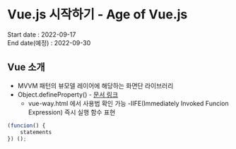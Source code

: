 # Vue.js 시작하기 - Age of Vue.js

Start date : 2022-09-17  
End date(예정) : 2022-09-30

## Vue 소개

- MVVM 패턴의 뷰모델 레이어에 해당하는 화면단 라이브러리
- Object.defineProperty() - [문서 링크](https://developer.mozilla.org/en-US/docs/Web/JavaScript/Reference/Global_Objects/Object/defineProperty)
  - vue-way.html 에서 사용법 확인 가능
    -IIFE(Immediately Invoked Funcion Expression) 즉시 실행 함수 표현

```JavaScript
(funcion() {
    statements
}) ();
```
